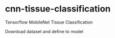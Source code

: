 # cnn-tissue-classification
Tensorflow MobileNet Tissue Classification

Download dataset and define to model


